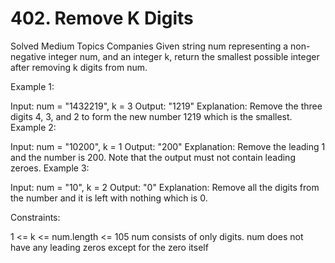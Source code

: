 # 402. Remove K Digits

Solved
Medium
Topics
Companies
Given string num representing a non-negative integer num, and an integer k, return the smallest possible integer after removing k digits from num.

Example 1:

Input: num = "1432219", k = 3
Output: "1219"
Explanation: Remove the three digits 4, 3, and 2 to form the new number 1219 which is the smallest.
Example 2:

Input: num = "10200", k = 1
Output: "200"
Explanation: Remove the leading 1 and the number is 200. Note that the output must not contain leading zeroes.
Example 3:

Input: num = "10", k = 2
Output: "0"
Explanation: Remove all the digits from the number and it is left with nothing which is 0.

Constraints:

1 <= k <= num.length <= 105
num consists of only digits.
num does not have any leading zeros except for the zero itself
